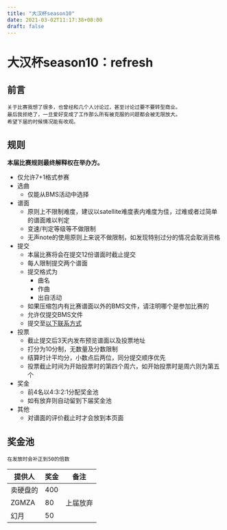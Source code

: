 ```yaml
---
title: "大汉杯season10"
date: 2021-03-02T11:17:38+08:00
draft: false
---
```


# 大汉杯season10：refresh

<!--more-->

## 前言

    关于比赛我想了很多，也曾经和几个人讨论过，甚至讨论过要不要转型商业。
    最后我拒绝了，一旦爱好变成了工作那么所有被克服的问题都会被无限放大。
    希望下届的时候情况能有改观。

## 规则

**本届比赛规则最终解释权在举办方。**

- 仅允许7+1格式参赛
- 选曲
    - 仅能从BMS活动中选择
- 谱面
    - 原则上不限制难度，建议以satellite难度表内难度为佳，过难或者过简单的谱面难以判定
    - 变速/判定等级等不做限制
    - 无声note的使用原则上来说不做限制，如发现特别过分的情况会取消资格
- 提交
    - 本届比赛将会在提交12份谱面时截止提交
    - 每人限制提交两个谱面
    - 提交格式为
        - 曲名
        - 作曲
        - 出自活动
    - 如果压缩包内有比赛谱面以外的BMS文件，请注明哪个是参加比赛的
    - 允许仅提交BMS文件
    - 提交至[以下联系方式](https://scelym.github.io/post/me/#how-to-find-me)
- 投票
    - 截止提交后3天内发布预览谱面以及投票地址
    - 打分为10分制，无数量及分数限制
    - 结算时计平均分，小数点后两位，同分提交顺序优先
    - 投票截止时间为开始投票时的第四个周六，如开始投票时是周六则为第五个
- 奖金
    - 前4名以4:3:2:1分配奖金池
    - 如有放弃则自动留到下届奖金池
- 其他
    - 对谱面的评价截止时才会放到本页面


## 奖金池

    在发放时会补正到50的倍数

提供人|奖金|备注
---|---|---
卖硬盘的|400
ZGMZA|80|上届放弃
幻月|50